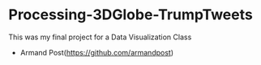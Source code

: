 # Processing-3DGlobe-TrumpTweets
This was my final project for a Data Visualization Class
 - Armand Post(https://github.com/armandpost)

